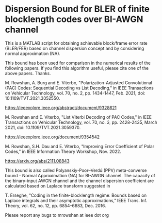 # Dispersion Bound for BLER of finite blocklength codes over BI-AWGN channel
This is a MATLAB script for obtaining achievable block/frame error rate (BLER/FER) based on channel dispersion concept and by considering normal approximation (NA). 

This bound has been used for comparison in the numerical results of the following papers. If you find this algorithm useful, please cite one of the above papers. Thanks.

M. Rowshan, A. Burg and E. Viterbo, "Polarization-Adjusted Convolutional (PAC) Codes: Sequential Decoding vs List Decoding," in IEEE Transactions on Vehicular Technology, vol. 70, no. 2, pp. 1434-1447, Feb. 2021, doi: 10.1109/TVT.2021.3052550.

https://ieeexplore.ieee.org/abstract/document/9328621

M. Rowshan and E. Viterbo, "List Viterbi Decoding of PAC Codes," in IEEE Transactions on Vehicular Technology, vol. 70, no. 3, pp. 2428-2435, March 2021, doi: 10.1109/TVT.2021.3059370.

https://ieeexplore.ieee.org/document/9354542

M. Rowshan, S.H. Dau and E. Viterbo, "Improving Error Coefficient of Polar Codes," in IEEE Information Theory Workshop, Nov. 2022.

https://arxiv.org/abs/2111.08843

This bound is also called Polyanskiy-Poor–Verdú (PPV) meta-converse bound - Normal Approximation (NA) for BI-AWGN channel. The capacity of the binary-input AWGN channel and the channel dispersion coefficient are calculated based on Laplace transform suggested in 

T. Erseghe, "Coding in the finite-blocklength regime: Bounds based on Laplace integrals and their asymptotic approximations,” IEEE Trans. Inf. Theory, vol. 62, no. 12, pp. 6854–6883, Dec. 2016.

Please report any bugs to mrowshan at ieee dot org
